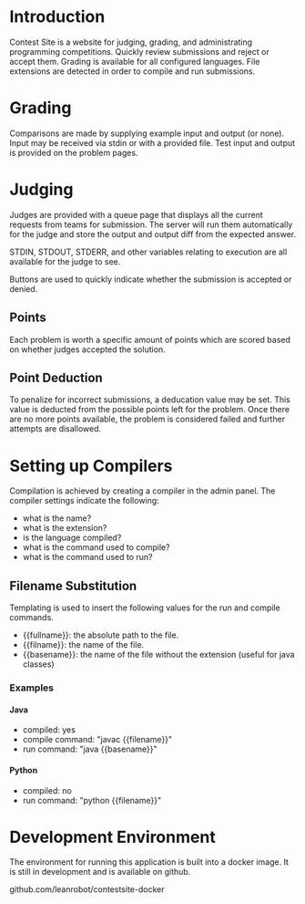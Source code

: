 # Introduction

Contest Site is a website for judging, grading, and administrating programming
competitions. Quickly review submissions and reject or accept them. Grading is
available for all configured languages. File extensions are detected in order to
compile and run submissions. 

# Grading

Comparisons are made by supplying example input and output (or none). Input 
may be received via stdin or with a provided file. Test input and output is 
provided on the problem pages.

# Judging

Judges are provided with a queue page that displays all the current requests
from teams for submission. The server will run them automatically for the judge
and store the output and output diff from the expected answer.

STDIN, STDOUT, STDERR, and other variables relating to execution are all available for the judge to see.

Buttons are used to quickly indicate whether the submission is accepted or denied.

## Points

Each problem is worth a specific amount of points which are scored based on 
whether judges accepted the solution.

## Point Deduction

To penalize for incorrect submissions, a deducation value may be set. This value
is deducted from the possible points left for the problem. Once there are no
more points available, the problem is considered failed and further attempts are
disallowed.

# Setting up Compilers

Compilation is achieved by creating a compiler in the admin panel. The compiler
settings indicate the following:

- what is the name?
- what is the extension?
- is the language compiled?
- what is the command used to compile?
- what is the command used to run?

## Filename Substitution

Templating is used to insert the following values for the run and compile
commands.

- {{fullname}}: the absolute path to the file.
- {{filname}}: the name of the file.
- {{basename}}: the name of the file without the extension (useful for java classes)

### Examples

#### Java

- compiled: yes
- compile command: "javac {{filename}}"
- run command:     "java {{basename}}"

#### Python

- compiled: no
- run command: "python {{filename}}"

# Development Environment

The environment for running this application is built into a docker image. It is
still in development and is available on github. 

github.com/leanrobot/contestsite-docker